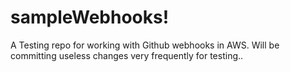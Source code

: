 # sampleWebhooks!
A Testing repo for working with Github webhooks in AWS.
Will be committing useless changes very frequently for testing..
